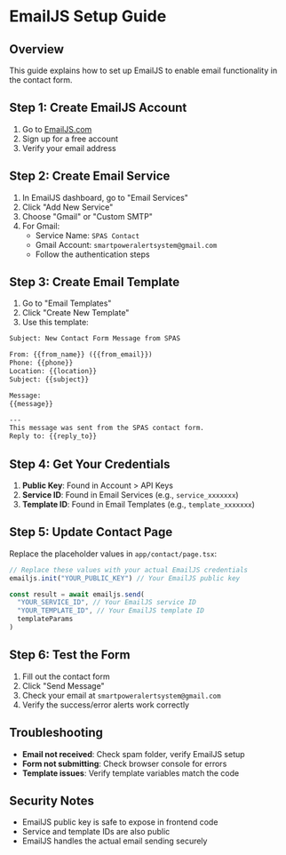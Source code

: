 # EmailJS Setup Guide

## Overview
This guide explains how to set up EmailJS to enable email functionality in the contact form.

## Step 1: Create EmailJS Account
1. Go to [EmailJS.com](https://www.emailjs.com/)
2. Sign up for a free account
3. Verify your email address

## Step 2: Create Email Service
1. In EmailJS dashboard, go to "Email Services"
2. Click "Add New Service"
3. Choose "Gmail" or "Custom SMTP"
4. For Gmail:
   - Service Name: `SPAS Contact`
   - Gmail Account: `smartpoweralertsystem@gmail.com`
   - Follow the authentication steps

## Step 3: Create Email Template
1. Go to "Email Templates"
2. Click "Create New Template"
3. Use this template:

```html
Subject: New Contact Form Message from SPAS

From: {{from_name}} ({{from_email}})
Phone: {{phone}}
Location: {{location}}
Subject: {{subject}}

Message:
{{message}}

---
This message was sent from the SPAS contact form.
Reply to: {{reply_to}}
```

## Step 4: Get Your Credentials
1. **Public Key**: Found in Account > API Keys
2. **Service ID**: Found in Email Services (e.g., `service_xxxxxxx`)
3. **Template ID**: Found in Email Templates (e.g., `template_xxxxxxx`)

## Step 5: Update Contact Page
Replace the placeholder values in `app/contact/page.tsx`:

```javascript
// Replace these values with your actual EmailJS credentials
emailjs.init("YOUR_PUBLIC_KEY") // Your EmailJS public key

const result = await emailjs.send(
  "YOUR_SERVICE_ID", // Your EmailJS service ID
  "YOUR_TEMPLATE_ID", // Your EmailJS template ID
  templateParams
)
```

## Step 6: Test the Form
1. Fill out the contact form
2. Click "Send Message"
3. Check your email at `smartpoweralertsystem@gmail.com`
4. Verify the success/error alerts work correctly

## Troubleshooting
- **Email not received**: Check spam folder, verify EmailJS setup
- **Form not submitting**: Check browser console for errors
- **Template issues**: Verify template variables match the code

## Security Notes
- EmailJS public key is safe to expose in frontend code
- Service and template IDs are also public
- EmailJS handles the actual email sending securely 